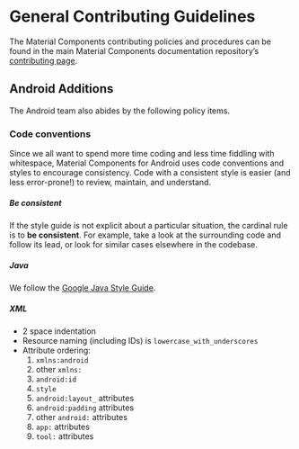 <!--docs:
title: "Contributing"
layout: landing
section: docs
path: /docs/contributing/
-->

# General Contributing Guidelines

The Material Components contributing policies and procedures can be found in the
main Material Components documentation repository’s
[contributing page](https://github.com/material-components/material-components/blob/develop/CONTRIBUTING.md).

## Android Additions

The Android team also abides by the following policy items.

### Code conventions

Since we all want to spend more time coding and less time fiddling with
whitespace, Material Components for Android uses code conventions and styles to
encourage consistency. Code with a consistent style is easier (and less
error-prone!) to review, maintain, and understand.

##### Be consistent

If the style guide is not explicit about a particular situation, the cardinal
rule is to **be consistent**. For example, take a look at the surrounding code
and follow its lead, or look for similar cases elsewhere in the codebase.

##### Java

We follow the
[Google Java Style Guide](https://google.github.io/styleguide/javaguide.html).

##### XML

- 2 space indentation
- Resource naming (including IDs) is `lowercase_with_underscores`
- Attribute ordering:
  1. `xmlns:android`
  2. other `xmlns:`
  3. `android:id`
  4. `style`
  5. `android:layout_` attributes
  6. `android:padding` attributes
  7. other `android:` attributes
  8. `app:` attributes
  9. `tool:` attributes
